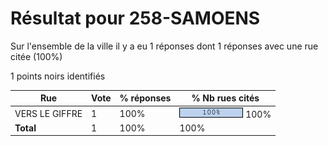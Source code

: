 # Résultat pour 258-SAMOENS

Sur l'ensemble de la ville il y a eu 1 réponses dont 1 réponses avec une rue citée (100%)

1 points noirs identifiés

| Rue | Vote | % réponses | % Nb rues cités|
|-----|------|------------|----------------|
| VERS LE GIFFRE | 1 | 100% | <img src="../../img/bar_100.gif" />&nbsp;100%|
| **Total** | 1 | 100% | 100%|
